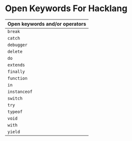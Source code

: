 # Open Keywords For Hacklang

| **Open keywords and/or operators**
| ------------------------------------------------------------------ |
| `break` |
| `catch` |
| `debugger` |
| `delete` |
| `do` |
| `extends` |
| `finally` |
| `function` |
| `in` |
| `instanceof`|
| `switch` |
| `try` |
| `typeof` |
| `void` |
| `with` |
| `yield` |
